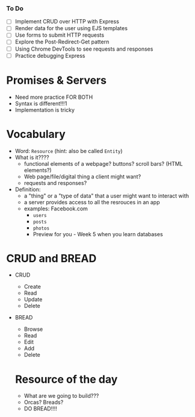 ### To Do

- [ ] Implement CRUD over HTTP with Express
- [ ] Render data for the user using EJS templates
- [ ] Use forms to submit HTTP requests
- [ ] Explore the Post-Redirect-Get pattern
- [ ] Using Chrome DevTools to see requests and responses
- [ ] Practice debugging Express

# Promises & Servers

- Need more practice FOR BOTH
- Syntax is different!!!1
- Implementation is tricky

# Vocabulary

- Word: `Resource` (hint: also be called `Entity`)
- What is it????
  - functional elements of a webpage? buttons? scroll bars? (HTML elements?)
  - Web page/file/digital thing a client might want?
  - requests and responses?
- Definition:
  - a "thing" or a "type of data" that a user might want to interact with
  - a server provides access to all the resrouces in an app
  - examples: Facebook.com
    - `users`
    - `posts`
    - `photos`
    - Preview for you - Week 5 when you learn databases

# CRUD and BREAD

- CRUD
  - Create
  - Read
  - Update
  - Delete
- BREAD

  - Browse
  - Read
  - Edit
  - Add
  - Delete

  # Resource of the day

  - What are we going to build???

  * Orcas? Breads?
  * DO BREAD!!!!
